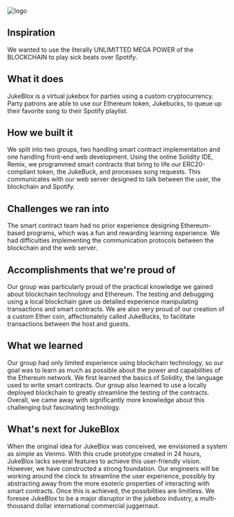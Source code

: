![logo](https://challengepost-s3-challengepost.netdna-ssl.com/photos/production/software_photos/000/627/617/datas/gallery.jpg)

## Inspiration

We wanted to use the literally UNLIMITTED MEGA POWER of the BLOCKCHAIN to play sick beats over Spotify.

## What it does

JukeBlox is a virtual jukebox for parties using a custom cryptocurrency. Party patrons are able to use our Ethereum token, Jukebucks, to queue up their favorite song to their Spotify playlist.

## How we built it

We split into two groups, two handling smart contract implementation and one handling front-end web development. Using the online Solidity IDE, Remix, we programmed smart contracts that bring to life our ERC20-compliant token, the JukeBuck, and processes song requests. This communicates with our web server designed to talk between the user, the blockchain and Spotify.

## Challenges we ran into

The smart contract team had no prior experience designing Ethereum-based programs, which was a fun and rewarding learning experience. We had difficulties implementing the communication protocols between the blockchain and the web server.

## Accomplishments that we're proud of

Our group was particularly proud of the practical knowledge we gained about blockchain technology and Ethereum. The testing and debugging using a local blockchain gave us detailed experience manipulating transactions and smart contracts. We are also very proud of our creation of a custom Ether coin, affectionately called JukeBucks, to facilitate transactions between the host and guests.

## What we learned

Our group had only limited experience using blockchain technology, so our goal was to learn as much as possible about the power and capabilities of the Ethereum network. We first learned the basics of Solidity, the language used to write smart contracts. Our group also learned to use a locally deployed blockchain to greatly streamline the testing of the contracts. Overall, we came away with significantly more knowledge about this challenging but fascinating technology.

## What's next for JukeBlox

When the original idea for JukeBlox was conceived, we envisioned a system as simple as Venmo. With this crude prototype created in 24 hours, JukeBlox lacks several features to achieve this user-friendly vision. However, we have constructed a strong foundation. Our engineers will be working around the clock to streamline the user experience, possibly by abstracting away from the more esoteric properties of interacting with smart contracts. Once this is achieved, the possibilities are limitless. We foresee JukeBlox to be a major disruptor in the jukebox industry, a multi-thousand dollar international commercial juggernaut.
